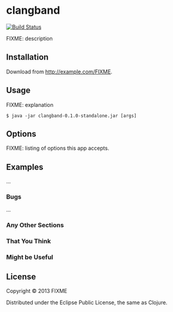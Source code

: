# clangband

[![Build Status](https://travis-ci.org/cdombroski/clangband.png?branch=master)](https://travis-ci.org/cdombroski/clangband)

FIXME: description

## Installation

Download from http://example.com/FIXME.

## Usage

FIXME: explanation

    $ java -jar clangband-0.1.0-standalone.jar [args]

## Options

FIXME: listing of options this app accepts.

## Examples

...

### Bugs

...

### Any Other Sections
### That You Think
### Might be Useful

## License

Copyright © 2013 FIXME

Distributed under the Eclipse Public License, the same as Clojure.
